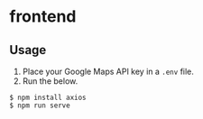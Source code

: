 # frontend

## Usage

1. Place your Google Maps API key in a `.env` file.
2. Run the below.

```console
$ npm install axios
$ npm run serve
```